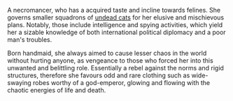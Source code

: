 A necromancer, who has a acquired taste and incline towards felines. 
She governs smaller squadrons of [undead cats](Undead%20Cat) for her elusive and mischievous plans. Notably, those include intelligence and spying activities, which yield her a sizable knowledge of both international political diplomacy and a poor man's troubles. 

Born handmaid, she always aimed to cause lesser chaos in the world without hurting anyone, as vengeance to those who forced her into this unwanted and belittling role. 
Essentially a rebel against the norms and rigid structures, therefore she favours odd and rare clothing such as wide-swaying robes worthy of a god-emperor, glowing and flowing with the chaotic energies of life and death. 